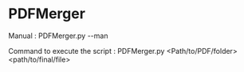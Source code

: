# PDFMerger

Manual :
PDFMerger.py --man

Command to execute the script :
PDFMerger.py <Path/to/PDF/folder> <path/to/final/file>

